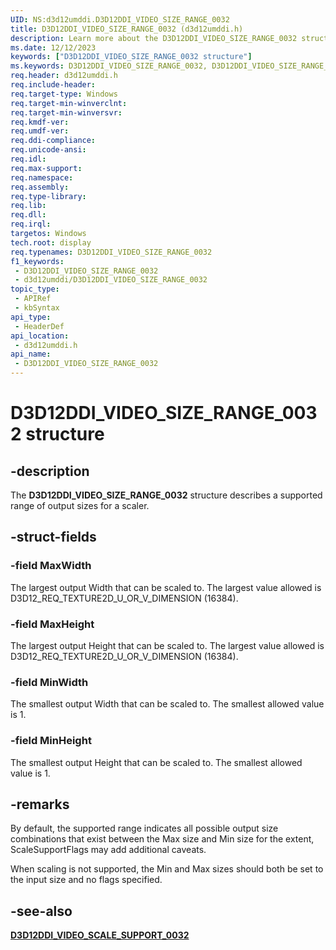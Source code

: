 ```yaml
---
UID: NS:d3d12umddi.D3D12DDI_VIDEO_SIZE_RANGE_0032
title: D3D12DDI_VIDEO_SIZE_RANGE_0032 (d3d12umddi.h)
description: Learn more about the D3D12DDI_VIDEO_SIZE_RANGE_0032 structure.
ms.date: 12/12/2023
keywords: ["D3D12DDI_VIDEO_SIZE_RANGE_0032 structure"]
ms.keywords: D3D12DDI_VIDEO_SIZE_RANGE_0032, D3D12DDI_VIDEO_SIZE_RANGE_0032 structure [Display Devices], d3d12umddi/D3D12DDI_VIDEO_SIZE_RANGE_0032, display.d3d12ddi-video-size-range-0032
req.header: d3d12umddi.h
req.include-header: 
req.target-type: Windows
req.target-min-winverclnt: 
req.target-min-winversvr: 
req.kmdf-ver: 
req.umdf-ver: 
req.ddi-compliance: 
req.unicode-ansi: 
req.idl: 
req.max-support: 
req.namespace: 
req.assembly: 
req.type-library: 
req.lib: 
req.dll: 
req.irql: 
targetos: Windows
tech.root: display
req.typenames: D3D12DDI_VIDEO_SIZE_RANGE_0032
f1_keywords:
 - D3D12DDI_VIDEO_SIZE_RANGE_0032
 - d3d12umddi/D3D12DDI_VIDEO_SIZE_RANGE_0032
topic_type:
 - APIRef
 - kbSyntax
api_type:
 - HeaderDef
api_location:
 - d3d12umddi.h
api_name:
 - D3D12DDI_VIDEO_SIZE_RANGE_0032
---
```


# D3D12DDI_VIDEO_SIZE_RANGE_0032 structure

## -description

The **D3D12DDI_VIDEO_SIZE_RANGE_0032** structure describes a supported range of output sizes for a scaler.

## -struct-fields

### -field MaxWidth

The largest output Width that can be scaled to. The largest value allowed is D3D12_REQ_TEXTURE2D_U_OR_V_DIMENSION (16384).

### -field MaxHeight

The largest output Height that can be scaled to. The largest value allowed is D3D12_REQ_TEXTURE2D_U_OR_V_DIMENSION (16384).

### -field MinWidth

The smallest output Width that can be scaled to. The smallest allowed value is 1.

### -field MinHeight

The smallest output Height that can be scaled to. The smallest allowed value is 1.

## -remarks

By default, the supported range indicates all possible output size combinations that exist between the Max size and Min size for the extent, ScaleSupportFlags may add additional caveats.

When scaling is not supported, the Min and Max sizes should both be set to the input size and no flags specified.

## -see-also

[**D3D12DDI_VIDEO_SCALE_SUPPORT_0032**](ns-d3d12umddi-d3d12ddi_video_scale_support_0032.md)
